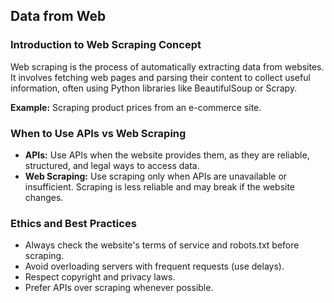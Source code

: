 ## Data from Web

### Introduction to Web Scraping Concept
Web scraping is the process of automatically extracting data from websites. It involves fetching web pages and parsing their content to collect useful information, often using Python libraries like BeautifulSoup or Scrapy.

**Example:** Scraping product prices from an e-commerce site.

### When to Use APIs vs Web Scraping
- **APIs:** Use APIs when the website provides them, as they are reliable, structured, and legal ways to access data.
- **Web Scraping:** Use scraping only when APIs are unavailable or insufficient. Scraping is less reliable and may break if the website changes.

### Ethics and Best Practices
- Always check the website's terms of service and robots.txt before scraping.
- Avoid overloading servers with frequent requests (use delays).
- Respect copyright and privacy laws.
- Prefer APIs over scraping whenever possible.
